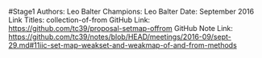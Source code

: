 #Stage1
Authors: Leo Balter
Champions: Leo Balter
Date: September 2016
Link Titles: collection-of-from
GitHub Link: https://github.com/tc39/proposal-setmap-offrom
GitHub Note Link: https://github.com/tc39/notes/blob/HEAD/meetings/2016-09/sept-29.md#11iic-set-map-weakset-and-weakmap-of-and-from-methods

